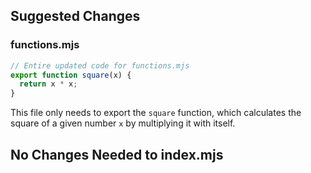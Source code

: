 ## Suggested Changes

### **functions.mjs**

```javascript
// Entire updated code for functions.mjs
export function square(x) {
  return x * x;
}
```

This file only needs to export the `square` function, which calculates the square of a given number `x` by multiplying it with itself.

## No Changes Needed to **index.mjs**